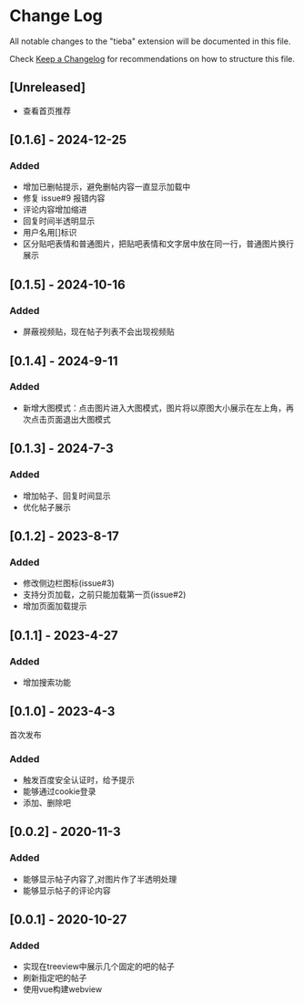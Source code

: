 # Change Log

All notable changes to the "tieba" extension will be documented in this file.

Check [Keep a Changelog](http://keepachangelog.com/) for recommendations on how to structure this file.

## [Unreleased]

- 查看首页推荐

## [0.1.6] - 2024-12-25
### Added
- 增加已删帖提示，避免删帖内容一直显示加载中
- 修复 issue#9 报错内容
- 评论内容增加缩进
- 回复时间半透明显示
- 用户名用[]标识
- 区分贴吧表情和普通图片，把贴吧表情和文字居中放在同一行，普通图片换行展示

## [0.1.5] - 2024-10-16
### Added
- 屏蔽视频贴，现在帖子列表不会出现视频贴

## [0.1.4] - 2024-9-11
### Added
- 新增大图模式：点击图片进入大图模式，图片将以原图大小展示在左上角，再次点击页面退出大图模式

## [0.1.3] - 2024-7-3
### Added
- 增加帖子、回复时间显示
- 优化帖子展示

## [0.1.2] - 2023-8-17
### Added
- 修改侧边栏图标(issue#3)
- 支持分页加载，之前只能加载第一页(issue#2)
- 增加页面加载提示

## [0.1.1] - 2023-4-27
### Added
- 增加搜索功能

## [0.1.0] - 2023-4-3
首次发布
### Added
- 触发百度安全认证时，给予提示
- 能够通过cookie登录
- 添加、删除吧

## [0.0.2] - 2020-11-3
### Added
- 能够显示帖子内容了,对图片作了半透明处理
- 能够显示帖子的评论内容

## [0.0.1] - 2020-10-27
### Added
- 实现在treeview中展示几个固定的吧的帖子
- 刷新指定吧的帖子
- 使用vue构建webview